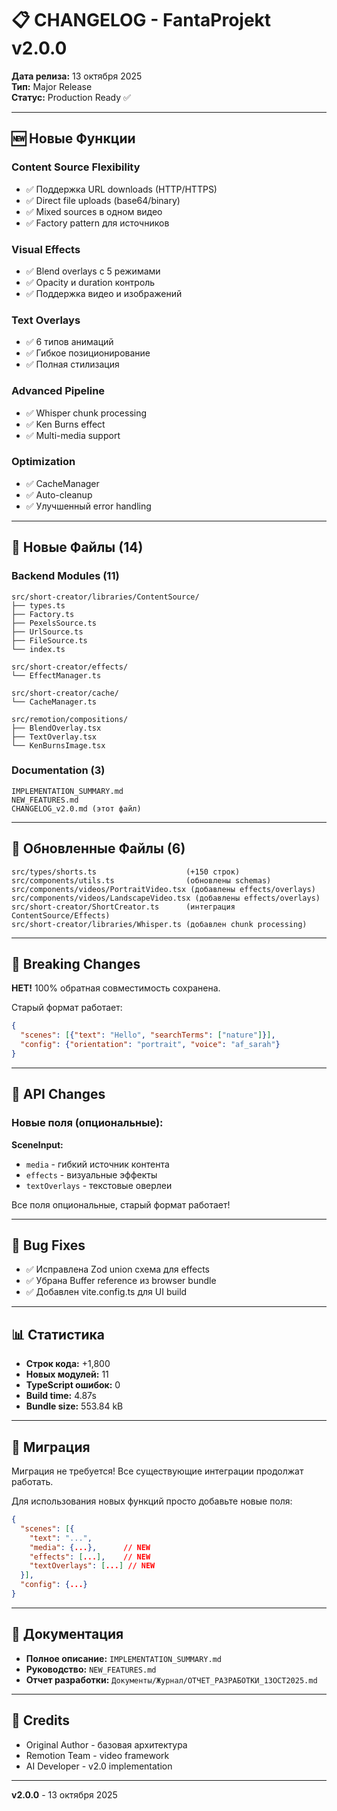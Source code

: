 # 📋 CHANGELOG - FantaProjekt v2.0.0

**Дата релиза:** 13 октября 2025  
**Тип:** Major Release  
**Статус:** Production Ready ✅

---

## 🆕 Новые Функции

### Content Source Flexibility
- ✅ Поддержка URL downloads (HTTP/HTTPS)
- ✅ Direct file uploads (base64/binary)
- ✅ Mixed sources в одном видео
- ✅ Factory pattern для источников

### Visual Effects
- ✅ Blend overlays с 5 режимами
- ✅ Opacity и duration контроль
- ✅ Поддержка видео и изображений

### Text Overlays
- ✅ 6 типов анимаций
- ✅ Гибкое позиционирование
- ✅ Полная стилизация

### Advanced Pipeline
- ✅ Whisper chunk processing
- ✅ Ken Burns effect
- ✅ Multi-media support

### Optimization
- ✅ CacheManager
- ✅ Auto-cleanup
- ✅ Улучшенный error handling

---

## 📁 Новые Файлы (14)

### Backend Modules (11)
```
src/short-creator/libraries/ContentSource/
├── types.ts
├── Factory.ts
├── PexelsSource.ts
├── UrlSource.ts
├── FileSource.ts
└── index.ts

src/short-creator/effects/
└── EffectManager.ts

src/short-creator/cache/
└── CacheManager.ts

src/remotion/compositions/
├── BlendOverlay.tsx
├── TextOverlay.tsx
└── KenBurnsImage.tsx
```

### Documentation (3)
```
IMPLEMENTATION_SUMMARY.md
NEW_FEATURES.md
CHANGELOG_v2.0.md (этот файл)
```

---

## 🔄 Обновленные Файлы (6)

```
src/types/shorts.ts                    (+150 строк)
src/components/utils.ts                (обновлены schemas)
src/components/videos/PortraitVideo.tsx (добавлены effects/overlays)
src/components/videos/LandscapeVideo.tsx (добавлены effects/overlays)
src/short-creator/ShortCreator.ts      (интеграция ContentSource/Effects)
src/short-creator/libraries/Whisper.ts (добавлен chunk processing)
```

---

## 🔧 Breaking Changes

**НЕТ!** 100% обратная совместимость сохранена.

Старый формат работает:
```json
{
  "scenes": [{"text": "Hello", "searchTerms": ["nature"]}],
  "config": {"orientation": "portrait", "voice": "af_sarah"}
}
```

---

## 📝 API Changes

### Новые поля (опциональные):

**SceneInput:**
- `media` - гибкий источник контента
- `effects` - визуальные эффекты
- `textOverlays` - текстовые оверлеи

Все поля опциональные, старый формат работает!

---

## 🐛 Bug Fixes

- ✅ Исправлена Zod union схема для effects
- ✅ Убрана Buffer reference из browser bundle
- ✅ Добавлен vite.config.ts для UI build

---

## 📊 Статистика

- **Строк кода:** +1,800
- **Новых модулей:** 11
- **TypeScript ошибок:** 0
- **Build time:** 4.87s
- **Bundle size:** 553.84 kB

---

## 🚀 Миграция

Миграция не требуется! Все существующие интеграции продолжат работать.

Для использования новых функций просто добавьте новые поля:
```json
{
  "scenes": [{
    "text": "...",
    "media": {...},      // NEW
    "effects": [...],    // NEW
    "textOverlays": [...] // NEW
  }],
  "config": {...}
}
```

---

## 📖 Документация

- **Полное описание:** `IMPLEMENTATION_SUMMARY.md`
- **Руководство:** `NEW_FEATURES.md`
- **Отчет разработки:** `Документы/Журнал/ОТЧЕТ_РАЗРАБОТКИ_13OCT2025.md`

---

## 🙏 Credits

- Original Author - базовая архитектура
- Remotion Team - video framework
- AI Developer - v2.0 implementation

---

**v2.0.0** - 13 октября 2025
